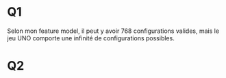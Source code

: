 # Q1
Selon mon feature model, il peut y avoir 768 configurations valides, mais le jeu UNO comporte une infinité de configurations possibles.

# Q2
